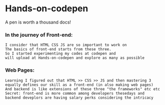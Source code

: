 # Hands-on-codepen
A pen is worth a thousand docs!

### In the journey of Front-end: 
    I consider that HTML CSS JS are so important to work on  
    The basics of front-end starts from these three. 
    So I started experimenting my codes at codepen and 
    will upload at Hands-on-codepen and explore as many as possible 
### Web Pages: 
    Learning I figured out that HTML >> CSS >> JS and then mastering 3 
    equally defines our skill as a front-end (in also making web pages)
    And backend is like extensions of these three "the frameworks" etc etc 
    Secret: front-end is more common among developers thesedays and 
    backend deveplors are having salary perks considering the intricacy
    
    
